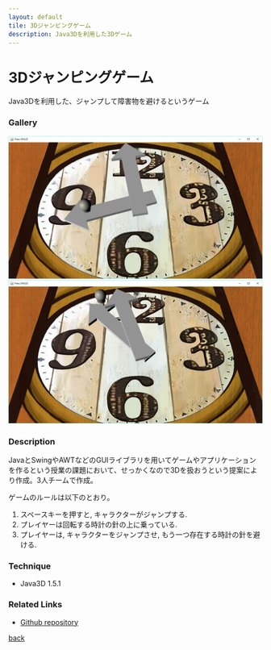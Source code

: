 ```yaml
---
layout: default
tile: 3Dジャンピングゲーム
description: Java3Dを利用した3Dゲーム
---
```

# 3Dジャンピングゲーム

  Java3Dを利用した、ジャンプして障害物を避けるというゲーム

### Gallery

  ![](/img/2017/main.png)
  ![](/img/2017/jumpinh.png)

### Description

  JavaとSwingやAWTなどのGUIライブラリを用いてゲームやアプリケーションを作るという授業の課題において、せっかくなので3Dを扱おうという提案により作成。3人チームで作成。

  ゲームのルールは以下のとおり。
  1. スペースキーを押すと, キャラクターがジャンプする.
  2. プレイヤーは回転する時計の針の上に乗っている.
  3. プレイヤーは, キャラクターをジャンプさせ, もう一つ存在する時計の針を避ける.


### Technique

  * Java3D 1.5.1

### Related Links

  * [Github repository](https://github.com/h-otter/jone9) 

[back](/)